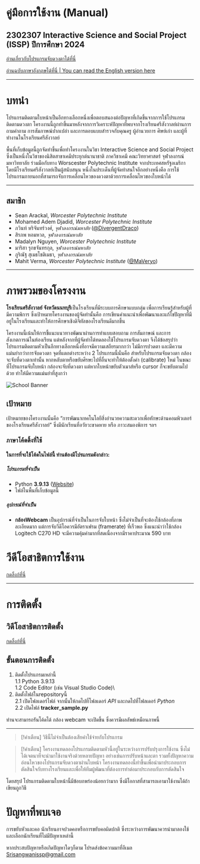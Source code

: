 # คู่มือการใช้งาน (Manual)

## 2302307 Interactive Science and Social Project (ISSP) ปีการศึกษา 2024

[อ่านเกี่ยวกับโปรแกรมจับดวงตาได้ที่นี่](https://github.com/DivergentDraco/School-Eye-Gaze-Project/blob/main/MANUAL_TH.md)

[อ่านฉบับภาษาอังกฤษได้ที่นี่ | You can read the English version here](README.md)

---

# บทนำ

โปรแกรมติดตามใบหน้าเป็นอีกทางเลือกหนึ่งเพื่อตอบสนองต่อปัญหาที่เกิดขึ้นจากการใช้โปรแกรมติดตามดวงตา โครงงานนี้ถูกทำขึ้นมาหลังจากการวิเคราะห์ปัญหาที่พบจากโรงเรียนศรีสังวาลย์ผ่านการถามคำถาม การสัมภาษณ์ปากเปล่า และการตอบแบบสำรวจกับคุณครู ผู้อำนวยการ ศิษย์เก่า และผู้ที่ทำงานในโรงเรียนศรีสังวาลย์

พื้นที่เก็บข้อมูลนี้ถูกจัดทำขึ้นเพื่อทำโครงงานในวิชา Interactive Science and Social Project ซึ่งเป็นหนึ่งในวิชาของนิสิตสาขาเคมีประยุกต์นานาชาติ ภาควิชาเคมี คณะวิทยาศาสตร์ จุฬาลงกรณ์มหาวิทยาลัย ร่วมมือกับทาง Worscester Polytechnic Institute จากประเทศสหรัฐอเมริกา โดยมีโรงเรียนศรีสังวาลย์เป็นผู้สนับสนุน หนึ่งในประเด็นที่ผู้จัดทำสนใจอีกอย่างหนึ่งคือ การใช้โปรแกรมภายนอกที่สามารถจับการเคลื่อนไหวของดวงตาด้วยการเคลื่อนไหวของใบหน้าได้

---

## สมาชิก
 * Sean Arackal, *Worcester Polytechnic Institute*
 * Mohamed Adem Djadid, *Worcester Polytechnic Institute*
 * ภวินท์ หริจันทร์วงศ์, *จุฬาลงกรณ์มหาลัย* ([@DivergentDraco](https://github.com/DivergentDraco))
 * สิรภพ หอมหวล, *จุฬาลงกรณ์มหาลัย*
 * Madalyn Nguyen, *Worcester Polytechnic Institute*
 * มาริสา รุกขจันทรกุล, *จุฬาลงกรณ์มหาลัย*
 * ภูริณัฐ สุเมธโชติเมธา, *จุฬาลงกรณ์มหาลัย*
 * Mahit Verma, *Worcester Polytechnic Institute* ([@MaVeryo](https://github.com/MaVeryo))

---

# ภาพรวมของโครงงาน

**โรงเรียนศรีสังวาลย์ จังหวัดนนทบุรี**เป็นโรงเรียนที่มีระบบการศึกษาแบบกลุ่ม เพื่อการเรียนรู้สำหรับผู้ที่มีความพิการ ซึ่งเป้าหมายโครงงานของผู้จัดทำนั้นคือ การเขียนคำแนะนำเพื่อพัฒนาและแก้ไขปัญหาที่มีอยู่ในโรงเรียนและทำให้การศึกษาเชิงดิจิทัลของโรงเรียนดีมากขึ้น

โครงงานนี้เน้นให้การชี้แนะแนวทางพัฒนาผ่านการทำแบบสอบถาม การสัมภาษณ์ และการสังเกตการณ์ในห้องเรียน แต่หลังจากที่ผู้จัดทำได้ทดลองใช้โปรแกรมจับดวงตา จึงได้ข้อสรุปว่าโปรแกรมติดตามหัวเป็นอีกทางเลือกหนึ่งที่อาจมีความเสถียรมากกว่า ไม่มีการปวดตา และมีความแม่นยำกว่าการจับดวงตา จุดที่แตกต่างระหว่าง 2 โปรแกรมนี้นั่นคือ สำหรับโปรแกรมจับดวงตา กล้องจะจับที่ดวงตาเท่านั้น หากหลับตาหรือขยับศีรษะไปที่อื่นจะทำให้ต้องตั้งค่า (calibrate) ใหม่ ในขณะที่โปรแกรมจับใบหน้า กล้องจะจับที่ดวงตา แต่หากใบหน้าขยับตัวเมาส์หรือ cursor ก็จะขยับตามไปด้วย ทำให้มีความแม่นยำที่สูงกว่า

![School Banner](https://github.com/user-attachments/assets/9b123cf6-f919-4abe-b54b-365a5b79b447)

## เป้าหมาย
เป้าหมายของโครงงานนั้นคือ “การพัฒนาเทคโนโลยีสิ่งอำนวยความสะดวกเพื่อทักษะด้านคอมพิวเตอร์ของโรงเรียนศรีสังวาลย์” ซึ่งมีนักเรียนที่อวัยวะขาดหาย หรือ ภาวะสมองพิการ ฯลฯ

### ภาษาโค้ดดิ้งที่ใช้
#### ในการที่จะใช้โค้ดในไฟล์นี้ ท่านต้องมีโปรแกรมดังกล่าว:
##### โปรแกรมที่จำเป็น
  - Python **3.9.13** ([Website](https://www.python.org/downloads/release/python-3913/))
  - ไฟล์ในพื้นที่เก็บข้อมูลนี้

##### อุปกรณ์ที่จำเป็น
  - **กล้องWebcam** เป็นอุปกรณ์ที่จำเป็นในการจับใบหน้า ซึ่งไม่จำเป็นที่จะต้องใช้กล้องที่ภาพละเอียดมาก แต่การจับวีดีโอควรมีอัตราเฟรม (framerate) ที่เร็วพอ
ซึ่งแนะนำว่าใช้กล้อง Logitech C270 HD จะมีความคุ้มค่ามากที่สดเนื่องจากมีราคาประมาณ 590 บาท

# วีดีโอสาธิตการใช้งาน
[กดลิ้งก์ที่นี่]()

---

# การติดตั้ง

## วิดีโอสาธิตการติดตั้ง
[กดลิ้งก์ที่นี่]()

## ขั้นตอนการติดตั้ง
1. ติดตั้งโปรแกรมเหล่านี้\
 1.1 Python 3.9.13\
 1.2 Code Editor (เช่น Visual Studio Code)\
2. ติดตั้งไฟล์ในrepositoryนี้\
 2.1 เปิดโฟลเดอร์ไฟล์ จากนั้นให้กดไปที่โฟลเดอร์ *API* และกดไปที่โฟลเดอร์ *Python*\
 2.2 เปิดไฟล์ **tracker_sample.py**

ท่านจะสามารถรันโค้ดได้ กล้อง webcam จะเปิดขึ้น ซึ่งควรมีผลลัพธ์เหมือนภาพนี้

---

> [!คำเตือน]
> วิธีนี้ไม่จำเป็นต้องเสียค่าใช้จ่ายกับโปรแกรม

> [!คำเตือน]
> โครงงานทดลองโปรแกรมติดตามหัวนี้อยู่ในระหว่างการปรับปรุงการใช้งาน ซึ่งไม่ได้เจตนาที่จะนำมาใช้งานจริงด้วยหลายปัญหา อย่างเช่นการปรับหน้าและตา รวมทั้งปัญหาความอ่อนไหวของโปรแกรมจับดวงตาผ่านใบหน้า โครงงานทดลองนี้ทำขึ้นเพื่อนำมาประกอบการตัดสินใจกับทางโรงเรียนและเพื่อให้ทีมผู้พัฒนาที่ต้องการทำต่อมาประกอบกับการตัดสินใจ

โดยสรุป โปรแกรมติดตามใบหน้านี้มีข้อบกพร่องน้อยกว่ามาก ซึ่งมีโอกาสที่สามารถเอามาใช้งานได้ถ้าเขียนถูกวิธี

# ปัญหาที่พบเจอ
การขยับหัวและคอ
นักเรียนอาจปวดคอหรือการขยับคอผิดปกติ ซึ่งระหว่างการพัฒนาควรนำมาลองใช้ และเลือกนักเรียนที่ไม่มีปัญหาเหล่านี้

หากประสบปัญหาหรือเกิดปัญหาใดๆก็ตาม โปรดส่งข้อความมาที่อีเมล Srisangwanissp@gmail.com
